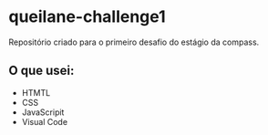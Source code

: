 # queilane-challenge1

Repositório criado para o primeiro desafio do estágio da compass.

## O que usei:

- HTMTL
- CSS
- JavaScripit
- Visual Code
